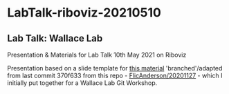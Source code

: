 # LabTalk-riboviz-20210510

## Lab Talk: Wallace Lab 

Presentation &amp; Materials for Lab Talk 10th May 2021 on Riboviz

Presentation based on a slide template for [this material](https://github.com/FlicAnderson/20201127-gitflow-workshop/blob/main/workshop_slides.Rmd) 'branched'/adapted from last commit 370f633 from this repo - [FlicAnderson/20201127](https://github.com/FlicAnderson/20201127-gitflow-workshop) - which I initially put together for a Wallace Lab Git Workshop. 
